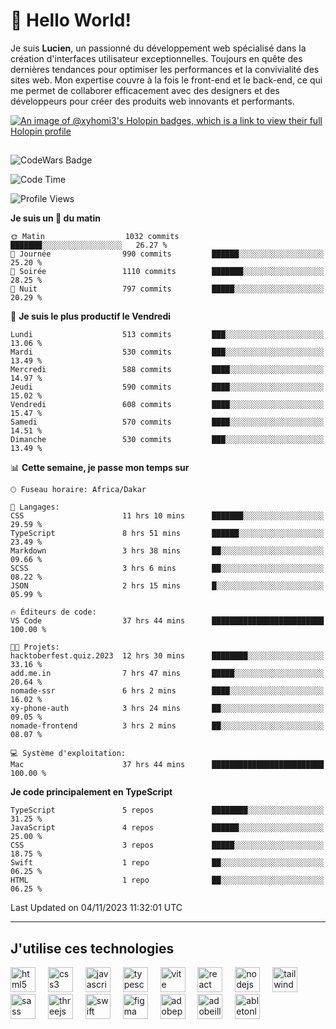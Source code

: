 # 👋 Hello World!

Je suis **Lucien**, un passionné du développement web spécialisé dans la création d'interfaces utilisateur exceptionnelles. Toujours en quête des dernières tendances pour optimiser les performances et la convivialité des sites web. Mon expertise couvre à la fois le front-end et le back-end, ce qui me permet de collaborer efficacement avec des designers et des développeurs pour créer des produits web innovants et performants.

[![An image of @xyhomi3's Holopin badges, which is a link to view their full Holopin profile](https://holopin.me/xyhomi3)](https://holopin.io/@xyhomi3)

##

![CodeWars Badge](https://www.codewars.com/users/xyhomi3/badges/small)

<!--START_SECTION:waka-->
![Code Time](http://img.shields.io/badge/Code%20Time-191%20hrs%206%20mins-blue)

![Profile Views](http://img.shields.io/badge/Vues%20du%20profil-5-blue)

**Je suis un 🐤 du matin** 

```text
🌞 Matin                  1032 commits        ███████░░░░░░░░░░░░░░░░░░   26.27 % 
🌆 Journée                990 commits         ██████░░░░░░░░░░░░░░░░░░░   25.20 % 
🌃 Soirée                 1110 commits        ███████░░░░░░░░░░░░░░░░░░   28.25 % 
🌙 Nuit                   797 commits         █████░░░░░░░░░░░░░░░░░░░░   20.29 % 
```
📅 **Je suis le plus productif le Vendredi** 

```text
Lundi                    513 commits         ███░░░░░░░░░░░░░░░░░░░░░░   13.06 % 
Mardi                    530 commits         ███░░░░░░░░░░░░░░░░░░░░░░   13.49 % 
Mercredi                 588 commits         ████░░░░░░░░░░░░░░░░░░░░░   14.97 % 
Jeudi                    590 commits         ████░░░░░░░░░░░░░░░░░░░░░   15.02 % 
Vendredi                 608 commits         ████░░░░░░░░░░░░░░░░░░░░░   15.47 % 
Samedi                   570 commits         ████░░░░░░░░░░░░░░░░░░░░░   14.51 % 
Dimanche                 530 commits         ███░░░░░░░░░░░░░░░░░░░░░░   13.49 % 
```


📊 **Cette semaine, je passe mon temps sur** 

```text
🕑︎ Fuseau horaire: Africa/Dakar

💬 Langages: 
CSS                      11 hrs 10 mins      ███████░░░░░░░░░░░░░░░░░░   29.59 % 
TypeScript               8 hrs 51 mins       ██████░░░░░░░░░░░░░░░░░░░   23.49 % 
Markdown                 3 hrs 38 mins       ██░░░░░░░░░░░░░░░░░░░░░░░   09.66 % 
SCSS                     3 hrs 6 mins        ██░░░░░░░░░░░░░░░░░░░░░░░   08.22 % 
JSON                     2 hrs 15 mins       █░░░░░░░░░░░░░░░░░░░░░░░░   05.99 % 

🔥 Éditeurs de code: 
VS Code                  37 hrs 44 mins      █████████████████████████   100.00 % 

🐱‍💻 Projets: 
hacktoberfest.quiz.2023  12 hrs 30 mins      ████████░░░░░░░░░░░░░░░░░   33.16 % 
add.me.in                7 hrs 47 mins       █████░░░░░░░░░░░░░░░░░░░░   20.64 % 
nomade-ssr               6 hrs 2 mins        ████░░░░░░░░░░░░░░░░░░░░░   16.02 % 
xy-phone-auth            3 hrs 24 mins       ██░░░░░░░░░░░░░░░░░░░░░░░   09.05 % 
nomade-frontend          3 hrs 2 mins        ██░░░░░░░░░░░░░░░░░░░░░░░   08.07 % 

💻 Système d'exploitation: 
Mac                      37 hrs 44 mins      █████████████████████████   100.00 % 
```

**Je code principalement en TypeScript** 

```text
TypeScript               5 repos             ████████░░░░░░░░░░░░░░░░░   31.25 % 
JavaScript               4 repos             ██████░░░░░░░░░░░░░░░░░░░   25.00 % 
CSS                      3 repos             █████░░░░░░░░░░░░░░░░░░░░   18.75 % 
Swift                    1 repo              ██░░░░░░░░░░░░░░░░░░░░░░░   06.25 % 
HTML                     1 repo              ██░░░░░░░░░░░░░░░░░░░░░░░   06.25 % 
```




 Last Updated on 04/11/2023 11:32:01 UTC
<!--END_SECTION:waka-->
---

## J'utilise ces technologies

<div align="left">
  <img src="https://skillicons.dev/icons?i=html" height="40" alt="html5 logo"  />
  <img width="12" />
  <img src="https://skillicons.dev/icons?i=css" height="40" alt="css3 logo"  />
  <img width="12" />
  <img src="https://skillicons.dev/icons?i=js" height="40" alt="javascript logo"  />
  <img width="12" />
  <img src="https://skillicons.dev/icons?i=ts" height="40" alt="typescript logo"  />
  <img width="12" />
  <img src="https://skillicons.dev/icons?i=vite" height="40" alt="vite logo"  />
  <img width="12" />
  <img src="https://skillicons.dev/icons?i=react" height="40" alt="react logo"  />
  <img width="12" />
  <img src="https://cdn.jsdelivr.net/gh/devicons/devicon/icons/nodejs/nodejs-original.svg" height="40" alt="nodejs logo"  />
  <img width="12" />
  <img src="https://skillicons.dev/icons?i=tailwind" height="40" alt="tailwindcss logo"  />
  <img width="12" />
  <img src="https://skillicons.dev/icons?i=sass" height="40" alt="sass logo"  />
  <img width="12" />
  <img src="https://skillicons.dev/icons?i=threejs" height="40" alt="threejs logo"  />
  <img width="12" />
  <img src="https://skillicons.dev/icons?i=swift" height="40" alt="swift logo"  />
  <img width="12" />
  <img src="https://skillicons.dev/icons?i=figma" height="40" alt="figma logo"  />
  <img width="12" />
  <img src="https://skillicons.dev/icons?i=ps" height="40" alt="adobephotoshop logo"  />
  <img width="12" />
  <img src="https://skillicons.dev/icons?i=ai" height="40" alt="adobeillustrator logo"  />
  <img width="12" />
  <img src="https://skillicons.dev/icons?i=ableton" height="40" alt="abletonlive logo"  />
</div>



